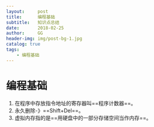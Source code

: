 ```yaml
---
layout:     post
title:      编程基础
subtitle:   知识点总结
date:       2018-02-25
author:     GG
header-img: img/post-bg-1.jpg
catalog: true
tags:
    - 编程基础
---
```



# 编程基础
1. 在程序中存放指令地址的寄存器叫==程序计数器==。
2. 永久删除-》==Shift+Del==。
3. 虚拟内存指的是==用硬盘中的一部分存储空间当作内存==。